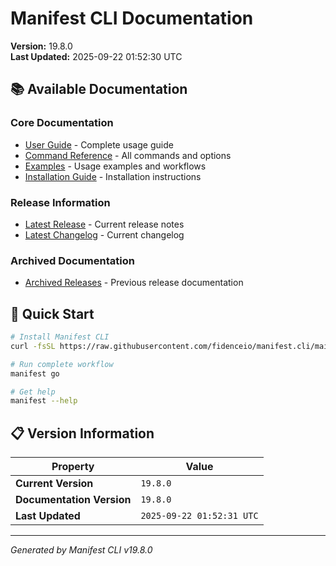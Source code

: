 # Manifest CLI Documentation

**Version:** 19.8.0  
**Last Updated:** 2025-09-22 01:52:30 UTC

## 📚 Available Documentation

### Core Documentation
- [User Guide](USER_GUIDE.md) - Complete usage guide
- [Command Reference](COMMAND_REFERENCE.md) - All commands and options
- [Examples](EXAMPLES.md) - Usage examples and workflows
- [Installation Guide](INSTALLATION.md) - Installation instructions

### Release Information
- [Latest Release](RELEASE_v19.8.0.md) - Current release notes
- [Latest Changelog](CHANGELOG_v19.8.0.md) - Current changelog

### Archived Documentation
- [Archived Releases](zArchive/) - Previous release documentation

## 🚀 Quick Start

```bash
# Install Manifest CLI
curl -fsSL https://raw.githubusercontent.com/fidenceio/manifest.cli/main/install-cli.sh | bash

# Run complete workflow
manifest go

# Get help
manifest --help
```

## 📋 Version Information

| Property | Value |
|----------|-------|
| **Current Version** | `19.8.0` |
| **Documentation Version** | `19.8.0` |
| **Last Updated** | `2025-09-22 01:52:31 UTC` |

---
*Generated by Manifest CLI v19.8.0*
